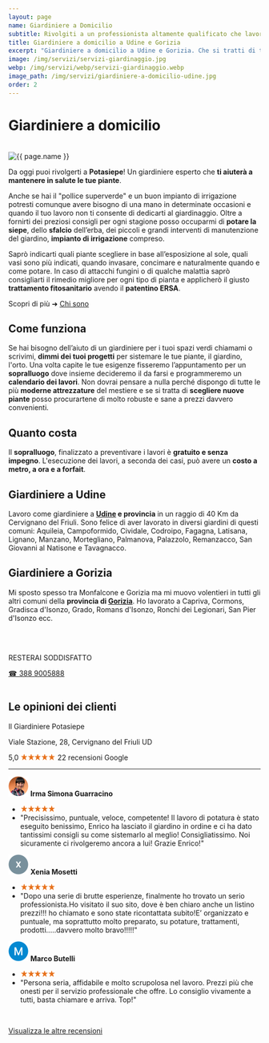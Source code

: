 ```yaml
---
layout: page
name: Giardiniere a Domicilio
subtitle: Rivolgiti a un professionista altamente qualificato che lavora in sicurezza.
title: Giardiniere a domicilio a Udine e Gorizia
excerpt: "Giardiniere a domicilio a Udine e Gorizia. Che si tratti di terrazzo, balcone o giardino Potasiepe ti aiuta a progettare e mantenere il tuo spazio verde."
image: /img/servizi/servizi-giardinaggio.jpg
webp: /img/servizi/webp/servizi-giardinaggio.webp
image_path: /img/servizi/giardiniere-a-domicilio-udine.jpg
order: 2
---
```

# Giardiniere a domicilio

<br/>
<div class="carousel">
<picture>
  <source srcset="{{ page.webp }}" type="image/webp">
  <source srcset="{{ page.image }}" type="image/jpeg">
  <img src="{{ page.image }}" width="800" height="600" alt="{{ page.name }}" title="{{ page.name }}"/>
</picture>
</div>

Da oggi puoi rivolgerti a **Potasiepe**! Un giardiniere esperto che **ti aiuterà a mantenere in salute le tue piante**.

Anche se hai il "pollice superverde" e un buon impianto di irrigazione potresti comunque avere bisogno di una mano
in determinate occasioni e quando il tuo lavoro non ti consente di dedicarti al giardinaggio.
Oltre a fornirti dei preziosi consigli per ogni stagione posso occuparmi di **potare la siepe**, dello **sfalcio** dell’erba, dei piccoli e grandi interventi di manutenzione del giardino, **impianto di irrigazione** compreso.

Saprò indicarti quali piante scegliere in base all’esposizione al sole, quali vasi sono più indicati, quando invasare, concimare e naturalmente quando e come potare. In caso di attacchi fungini o di qualche malattia saprò consigliarti il rimedio migliore per ogni tipo di pianta e applicherò il giusto **trattamento fitosanitario** avendo
il **patentino ERSA**.

Scopri di più &#10140; [Chi sono](/chi-sono/ "Chi sono")

## Come funziona

Se hai bisogno dell’aiuto di un giardiniere per i tuoi spazi verdi chiamami o scrivimi, **dimmi dei tuoi progetti** per sistemare le tue piante, il giardino, l'orto. Una volta capite le tue esigenze fisseremo l’appuntamento per un **sopralluogo** dove insieme decideremo il da farsi e programmeremo un **calendario dei lavori**.
Non dovrai pensare a nulla perché dispongo di tutte le più **moderne attrezzature** del mestiere e se si tratta di **scegliere nuove piante** posso procurartene di molto robuste e sane a prezzi davvero convenienti.

## Quanto costa

Il **sopralluogo**, finalizzato a preventivare i lavori è **gratuito e senza impegno**.
L'esecuzione dei lavori, a seconda dei casi, può avere un **costo a metro, a ora e a forfait**.

## Giardiniere a Udine

Lavoro come giardiniere a **[Udine](/giardinaggio-udine/ "giardiniere a Udine per taglio siepe e lavori di giardinaggio, massima serietà e costo onesto") e provincia** in un raggio di 40 Km da Cervignano del Friuli. Sono felice di aver lavorato in diversi giardini di questi comuni: Aquileia, Campoformido, Cividale, Codroipo, Fagagna, Latisana, Lignano, Manzano, Mortegliano, Palmanova, Palazzolo, Remanzacco, San Giovanni al Natisone e Tavagnacco.


## Giardiniere a Gorizia

Mi sposto spesso tra Monfalcone e Gorizia ma mi muovo volentieri in tutti gli altri comuni della **provincia di [Gorizia](/giardiniere-a-gorizia/ "giardiniere a Gorizia e Monfalcone per potatura siepe e alberi e lavori di giardinaggio, massima serietà e costo onesto")**. Ho lavorato a Capriva, Cormons, Gradisca d'Isonzo, Grado, Romans d'Isonzo, Ronchi dei Legionari, San Pier d'Isonzo ecc.

<br/><br/>

<div class="text-center">
  <p class="h3">RESTERAI SODDISFATTO</p>
  <a title="Chiama adesso per un preventivo gratuito e senza impegno" href="tel:+393889005888" class="button">&#9742; 388 9005888</a>
</div>
<br/>

## Le opinioni dei clienti
<p class="h3">Il Giardiniere Potasiepe</p>
Viale Stazione, 28, Cervignano del Friuli UD

<span class="rtng">5,0</span> <img src="/img/5-stars.png" class="img-inline" alt="5 stelle recensioni clienti" title="5 stelle recensioni Google"/> 22 recensioni Google

<hr/>

<img src="/img/user.jpg" class="img-inline" alt="avatar cliente 1" title="avatar cliente"/> **Irma Simona Guarracino**
- <img src="/img/5-stars.png" class="img-inline" alt="recensione a 5 stelle" title="recensione a 5 stelle"/>
- "Precisissimo, puntuale, veloce, competente! Il lavoro di potatura è stato eseguito benissimo, Enrico ha lasciato il giardino in ordine e ci ha dato tantissimi consigli su come sistemarlo al meglio! Consigliatissimo. Noi sicuramente ci rivolgeremo ancora a lui! Grazie Enrico!"

<img src="/img/user1.jpg" class="img-inline" alt="avatar cliente 2" title="avatar cliente"/> **Xenia Mosetti**
- <img src="/img/5-stars.png" class="img-inline" alt="recensione a 5 stelle" title="recensione a 5 stelle"/>
- "Dopo una serie di brutte esperienze, finalmente ho trovato un serio professionista.Ho visitato il suo sito, dove è ben chiaro anche un listino prezzi!!! ho chiamato e sono state ricontattata subito!E’ organizzato e puntuale, ma soprattutto molto preparato, su potature, trattamenti, prodotti.....davvero molto bravo!!!!!"

<img src="/img/user2.jpg" class="img-inline" alt="avatar cliente 3" title="avatar cliente"/> **Marco Butelli**
- <img src="/img/5-stars.png" class="img-inline" alt="recensione a 5 stelle" title="recensione a 5 stelle"/>
- "Persona seria, affidabile e molto scrupolosa nel lavoro. Prezzi più che onesti per il servizio professionale che offre. Lo consiglio vivamente a tutti, basta chiamare e arriva. Top!"

<br/>

<a href="https://www.google.com/maps/place/Il+Giardiniere+Potasiepe/@45.8232958,13.3407708,17z/data=!3m1!4b1!4m5!3m4!1s0x477ba4bc0a323cfb:0x1bdade2ecb278885!8m2!3d45.8232958!4d13.3429595" aria-label="recensioni Google" target="_blank" rel="noopener"> Visualizza le altre recensioni </a>

<br/>
